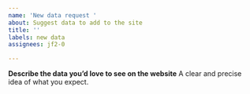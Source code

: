 ```yaml
---
name: 'New data request '
about: Suggest data to add to the site
title: ''
labels: new data
assignees: jf2-0

---
```


**Describe the data you’d love to see on the website**
A clear and precise idea of what you expect.
